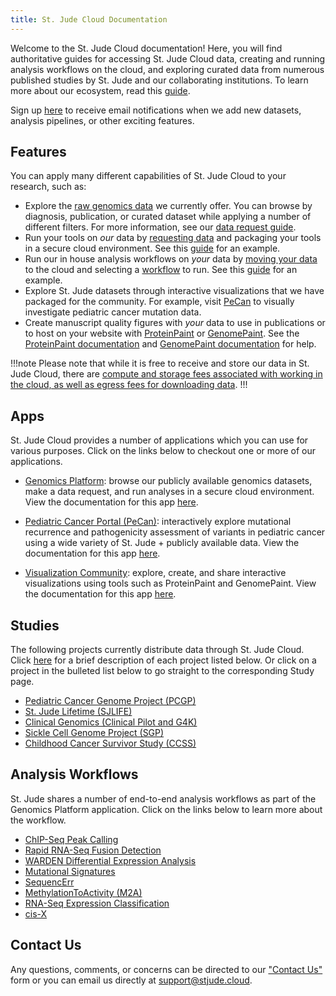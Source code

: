 ```yaml
---
title: St. Jude Cloud Documentation
---
```


Welcome to the St. Jude Cloud documentation! Here, you will find authoritative guides for accessing St. Jude Cloud data, creating and running analysis workflows on the cloud, and exploring curated data from numerous published studies by St. Jude and our collaborating institutions. To learn more about our ecosystem, read this [guide](./ecosystem).

Sign up [here](https://hospital.stjude.org/apps/forms/fb/st-jude-cloud-subscribe/) to receive email notifications when we add new datasets, analysis pipelines, or other exciting features.

## Features

You can apply many different capabilities of St. Jude Cloud to your research, such as:

* Explore the [raw genomics data](https://platform.stjude.cloud/data/diseases) we currently offer. You can browse by diagnosis, publication, or curated dataset while applying a number of different filters. For more information, see our [data request guide](./genomics-platform/requesting-data/making-a-data-request).
* Run your tools on *our* data by [requesting data](./genomics-platform/requesting-data/making-a-data-request) and packaging your tools in a secure cloud environment. See this [guide](./genomics-platform/analyzing-data/creating-a-cloud-app) for an example.
* Run our in house analysis workflows on *your* data by [moving your data](./genomics-platform/managing-data/upload-local) to the cloud and selecting a [workflow](https://platform.stjude.cloud/workflows) to run. See this [guide](./genomics-platform/analyzing-data/running-sj-workflows) for an example. 
* Explore St. Jude datasets through interactive visualizations that we have packaged for the community. For example, visit [PeCan](https://pecan.stjude.cloud) to visually investigate pediatric cancer mutation data.
* Create manuscript quality figures with *your* data to use in publications or to host on your website with [ProteinPaint](https://proteinpaint.stjude.org/) or [GenomePaint](https://genomepaint.stjude.cloud/). See the [ProteinPaint documentation](./visualization-community/proteinpaint) and [GenomePaint documentation](./visualization-community/genomepaint) for help.

!!!note
Please note that while it is free to receive and store our data in St. Jude Cloud, there are [compute and storage fees associated with working in the cloud, as well as egress fees for downloading data](./faq/#will-i-be-charged-for-using-st-jude-cloud). 
!!!

## Apps

St. Jude Cloud provides a number of applications which you can use for various purposes. Click on the links below to checkout one or more of our applications.

* [Genomics Platform](https://platform.stjude.cloud): browse our publicly available genomics datasets, make a data request, and run analyses in a secure cloud environment. View the documentation for this app [here](./genomics-platform). 

* [Pediatric Cancer Portal (PeCan)](https://pecan.stjude.cloud): interactively explore mutational recurrence and pathogenicity assessment of variants in pediatric cancer using a wide variety of St. Jude + publicly available data. View the documentation for this app [here](./pecan).

* [Visualization Community](https://viz.stjude.cloud/): explore, create, and share interactive visualizations using tools such as ProteinPaint and GenomePaint. View the documentation for this app [here](./visualization-community).

## Studies

The following projects currently distribute data through St. Jude Cloud. Click [here](./genomics-platform/requesting-data/about-our-data/#data-access-units) for a brief description of each project listed below. Or click on a project in the bulleted list below to go straight to the corresponding Study page.

* [Pediatric Cancer Genome Project (PCGP)](https://stjude.cloud/studies/pediatric-cancer-genome-project)
* [St. Jude Lifetime (SJLIFE)](https://sjlife.stjude.org/)
* [Clinical Genomics (Clinical Pilot and G4K)](https://stjude.cloud/studies/clinical-genomics)
* [Sickle Cell Genome Project (SGP)](https://sickle-cell.stjude.cloud)
* [Childhood Cancer Survivor Study (CCSS)](https://ccss.stjude.org/)

## Analysis Workflows

St. Jude shares a number of end-to-end analysis workflows as part of the Genomics Platform application. Click on the links below to learn more about the workflow.

<!-- * [NeoepitopePred](https://platform.stjude.cloud/workflows/neoepitopepred) -->
* [ChIP-Seq Peak Calling](https://platform.stjude.cloud/workflows/chip-seq)
* [Rapid RNA-Seq Fusion Detection](https://platform.stjude.cloud/workflows/rapid_rna-seq)
* [WARDEN Differential Expression Analysis](https://platform.stjude.cloud/workflows/warden)
* [Mutational Signatures](https://platform.stjude.cloud/workflows/mutational_signatures)
* [SequencErr](https://platform.stjude.cloud/workflows/sequencerr)
* [MethylationToActivity (M2A)](https://platform.stjude.cloud/workflows/methylation-to-activity)
* [RNA-Seq Expression Classification](https://platform.stjude.cloud/workflows/rnaseq-expression-classification)
* [cis-X](https://platform.stjude.cloud/workflows/cis-x)

## Contact Us

Any questions, comments, or concerns can be directed to our ["Contact Us"](https://stjude.cloud/contact) form or you can email us directly at support@stjude.cloud.
